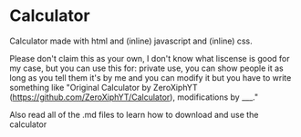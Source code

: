 # Calculator
Calculator made with html and (inline) javascript and (inline) css.


Please don't claim this as your own, I don't know what liscense is good for my case, but you can use this for: private use, you can show people it as long as you tell them it's by me and you can modify it but you have to write something like "Original Calculator by ZeroXiphYT (https://github.com/ZeroXiphYT/Calculator), modifications by ___."



Also read all of the .md files to learn how to download and use the calculator


